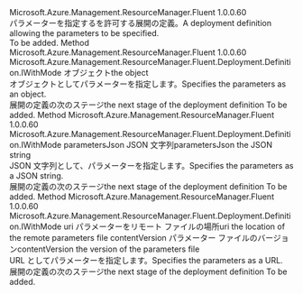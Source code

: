 <Type Name="IWithParameters" FullName="Microsoft.Azure.Management.ResourceManager.Fluent.Deployment.Definition.IWithParameters">
  <TypeSignature Language="C#" Value="public interface IWithParameters" />
  <TypeSignature Language="ILAsm" Value=".class public interface auto ansi abstract IWithParameters" />
  <TypeSignature Language="DocId" Value="T:Microsoft.Azure.Management.ResourceManager.Fluent.Deployment.Definition.IWithParameters" />
  <TypeSignature Language="VB.NET" Value="Public Interface IWithParameters" />
  <TypeSignature Language="F#" Value="type IWithParameters = interface" />
  <AssemblyInfo>
    <AssemblyName>Microsoft.Azure.Management.ResourceManager.Fluent</AssemblyName>
    <AssemblyVersion>1.0.0.60</AssemblyVersion>
  </AssemblyInfo>
  <Interfaces />
  <Docs>
    <summary>
            <span data-ttu-id="be81d-101">パラメーターを指定するを許可する展開の定義。</span><span class="sxs-lookup"><span data-stu-id="be81d-101">A deployment definition allowing the parameters to be specified.</span></span>
            </summary>
    <remarks>To be added.</remarks>
  </Docs>
  <Members>
    <Member MemberName="WithParameters">
      <MemberSignature Language="C#" Value="public Microsoft.Azure.Management.ResourceManager.Fluent.Deployment.Definition.IWithMode WithParameters (object parameters);" />
      <MemberSignature Language="ILAsm" Value=".method public hidebysig newslot virtual instance class Microsoft.Azure.Management.ResourceManager.Fluent.Deployment.Definition.IWithMode WithParameters(object parameters) cil managed" />
      <MemberSignature Language="DocId" Value="M:Microsoft.Azure.Management.ResourceManager.Fluent.Deployment.Definition.IWithParameters.WithParameters(System.Object)" />
      <MemberSignature Language="VB.NET" Value="Public Function WithParameters (parameters As Object) As IWithMode" />
      <MemberSignature Language="F#" Value="abstract member WithParameters : obj -&gt; Microsoft.Azure.Management.ResourceManager.Fluent.Deployment.Definition.IWithMode" Usage="iWithParameters.WithParameters parameters" />
      <MemberType>Method</MemberType>
      <AssemblyInfo>
        <AssemblyName>Microsoft.Azure.Management.ResourceManager.Fluent</AssemblyName>
        <AssemblyVersion>1.0.0.60</AssemblyVersion>
      </AssemblyInfo>
      <ReturnValue>
        <ReturnType>Microsoft.Azure.Management.ResourceManager.Fluent.Deployment.Definition.IWithMode</ReturnType>
      </ReturnValue>
      <Parameters>
        <Parameter Name="parameters" Type="System.Object" />
      </Parameters>
      <Docs>
        <param name="parameters"><span data-ttu-id="be81d-102">オブジェクト</span><span class="sxs-lookup"><span data-stu-id="be81d-102">the object</span></span></param>
        <summary>
            <span data-ttu-id="be81d-103">オブジェクトとしてパラメーターを指定します。</span><span class="sxs-lookup"><span data-stu-id="be81d-103">Specifies the parameters as an object.</span></span>
            </summary>
        <returns><span data-ttu-id="be81d-104">展開の定義の次のステージ</span><span class="sxs-lookup"><span data-stu-id="be81d-104">the next stage of the deployment definition</span></span></returns>
        <remarks>To be added.</remarks>
      </Docs>
    </Member>
    <Member MemberName="WithParameters">
      <MemberSignature Language="C#" Value="public Microsoft.Azure.Management.ResourceManager.Fluent.Deployment.Definition.IWithMode WithParameters (string parametersJson);" />
      <MemberSignature Language="ILAsm" Value=".method public hidebysig newslot virtual instance class Microsoft.Azure.Management.ResourceManager.Fluent.Deployment.Definition.IWithMode WithParameters(string parametersJson) cil managed" />
      <MemberSignature Language="DocId" Value="M:Microsoft.Azure.Management.ResourceManager.Fluent.Deployment.Definition.IWithParameters.WithParameters(System.String)" />
      <MemberSignature Language="VB.NET" Value="Public Function WithParameters (parametersJson As String) As IWithMode" />
      <MemberSignature Language="F#" Value="abstract member WithParameters : string -&gt; Microsoft.Azure.Management.ResourceManager.Fluent.Deployment.Definition.IWithMode" Usage="iWithParameters.WithParameters parametersJson" />
      <MemberType>Method</MemberType>
      <AssemblyInfo>
        <AssemblyName>Microsoft.Azure.Management.ResourceManager.Fluent</AssemblyName>
        <AssemblyVersion>1.0.0.60</AssemblyVersion>
      </AssemblyInfo>
      <ReturnValue>
        <ReturnType>Microsoft.Azure.Management.ResourceManager.Fluent.Deployment.Definition.IWithMode</ReturnType>
      </ReturnValue>
      <Parameters>
        <Parameter Name="parametersJson" Type="System.String" />
      </Parameters>
      <Docs>
        <param name="parametersJson"><span data-ttu-id="be81d-105">parametersJson JSON 文字列</span><span class="sxs-lookup"><span data-stu-id="be81d-105">parametersJson the JSON string</span></span></param>
        <summary>
            <span data-ttu-id="be81d-106">JSON 文字列として、パラメーターを指定します。</span><span class="sxs-lookup"><span data-stu-id="be81d-106">Specifies the parameters as a JSON string.</span></span>
            </summary>
        <returns><span data-ttu-id="be81d-107">展開の定義の次のステージ</span><span class="sxs-lookup"><span data-stu-id="be81d-107">the next stage of the deployment definition</span></span></returns>
        <remarks>To be added.</remarks>
      </Docs>
    </Member>
    <Member MemberName="WithParametersLink">
      <MemberSignature Language="C#" Value="public Microsoft.Azure.Management.ResourceManager.Fluent.Deployment.Definition.IWithMode WithParametersLink (string uri, string contentVersion);" />
      <MemberSignature Language="ILAsm" Value=".method public hidebysig newslot virtual instance class Microsoft.Azure.Management.ResourceManager.Fluent.Deployment.Definition.IWithMode WithParametersLink(string uri, string contentVersion) cil managed" />
      <MemberSignature Language="DocId" Value="M:Microsoft.Azure.Management.ResourceManager.Fluent.Deployment.Definition.IWithParameters.WithParametersLink(System.String,System.String)" />
      <MemberSignature Language="VB.NET" Value="Public Function WithParametersLink (uri As String, contentVersion As String) As IWithMode" />
      <MemberSignature Language="F#" Value="abstract member WithParametersLink : string * string -&gt; Microsoft.Azure.Management.ResourceManager.Fluent.Deployment.Definition.IWithMode" Usage="iWithParameters.WithParametersLink (uri, contentVersion)" />
      <MemberType>Method</MemberType>
      <AssemblyInfo>
        <AssemblyName>Microsoft.Azure.Management.ResourceManager.Fluent</AssemblyName>
        <AssemblyVersion>1.0.0.60</AssemblyVersion>
      </AssemblyInfo>
      <ReturnValue>
        <ReturnType>Microsoft.Azure.Management.ResourceManager.Fluent.Deployment.Definition.IWithMode</ReturnType>
      </ReturnValue>
      <Parameters>
        <Parameter Name="uri" Type="System.String" />
        <Parameter Name="contentVersion" Type="System.String" />
      </Parameters>
      <Docs>
        <param name="uri"><span data-ttu-id="be81d-108">uri パラメーターをリモート ファイルの場所</span><span class="sxs-lookup"><span data-stu-id="be81d-108">uri the location of the remote parameters file</span></span></param>
        <param name="contentVersion"><span data-ttu-id="be81d-109">contentVersion パラメーター ファイルのバージョン</span><span class="sxs-lookup"><span data-stu-id="be81d-109">contentVersion the version of the parameters file</span></span></param>
        <summary>
            <span data-ttu-id="be81d-110">URL としてパラメーターを指定します。</span><span class="sxs-lookup"><span data-stu-id="be81d-110">Specifies the parameters as a URL.</span></span>
            </summary>
        <returns><span data-ttu-id="be81d-111">展開の定義の次のステージ</span><span class="sxs-lookup"><span data-stu-id="be81d-111">the next stage of the deployment definition</span></span></returns>
        <remarks>To be added.</remarks>
      </Docs>
    </Member>
  </Members>
</Type>